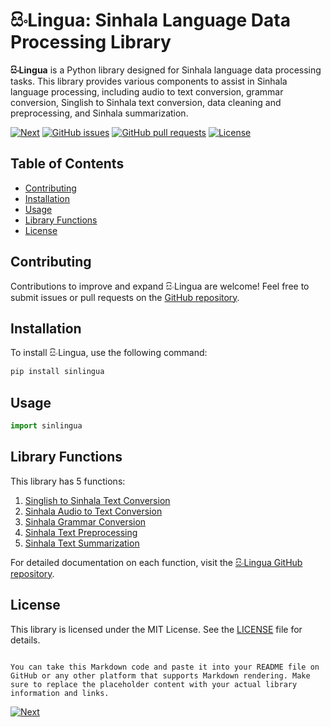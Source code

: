 # සිංLingua: Sinhala Language Data Processing Library

**සිංLingua** is a Python library designed for Sinhala language data processing tasks. This library provides various components to assist in Sinhala language processing, including audio to text conversion, grammar conversion, Singlish to Sinhala text conversion, data cleaning and preprocessing, and Sinhala summarization.

[![Next](https://img.shields.io/badge/next-blue.svg)](https://github.com/SupunGurusinghe/SinlinguaDocumentation/tree/main/1.%20Singlish%20to%20Sinhala%20Text%20Conversion/README.md)
[![GitHub issues](https://img.shields.io/github/issues/SupunGurusinghe/SinlinguaDocumentation)](https://github.com/SupunGurusinghe/SinlinguaDocumentation/issues)
[![GitHub pull requests](https://img.shields.io/github/issues-pr/SupunGurusinghe/SinlinguaDocumentation)](https://github.com/SupunGurusinghe/SinlinguaDocumentation/pulls)
[![License](https://img.shields.io/github/license/SupunGurusinghe/SinlinguaDocumentation)](https://github.com/SupunGurusinghe/SinlinguaDocumentation/blob/main/LICENSE)

## Table of Contents
- [Contributing](#contributing)
- [Installation](#installation)
- [Usage](#usage)
- [Library Functions](#library-functions)
- [License](#license)

## Contributing

Contributions to improve and expand සිංLingua are welcome! Feel free to submit issues or pull requests on the [GitHub repository](https://github.com/SupunGurusinghe/SinlinguaDocumentation).

## Installation

To install සිංLingua, use the following command:

```bash
pip install sinlingua
```

## Usage

```python
import sinlingua
```

## Library Functions

This library has 5 functions:

1. [Singlish to Sinhala Text Conversion](https://github.com/SupunGurusinghe/SinlinguaDocumentation/tree/main/1.%20Singlish%20to%20Sinhala%20Text%20Conversion#readme)
2. [Sinhala Audio to Text Conversion](https://github.com/SupunGurusinghe/SinlinguaDocumentation/tree/main/2.%20Sinhala%20Audio%20to%20Text%20Conversion#readme)
3. [Sinhala Grammar Conversion](https://github.com/SupunGurusinghe/SinlinguaDocumentation#:~:text=3.%20Sinhala%20Grammar%20Conversion#readme)
4. [Sinhala Text Preprocessing](https://github.com/SupunGurusinghe/SinlinguaDocumentation#:~:text=4.%20Sinhala%20Text%20Preprocessing#readme)
5. [Sinhala Text Summarization](https://github.com/SupunGurusinghe/SinlinguaDocumentation#:~:text=5.%20Sinhala%20Text%20Summarization#readme)

For detailed documentation on each function, visit the [සිංLingua GitHub repository](https://github.com/SupunGurusinghe/SinlinguaDocumentation).

## License

This library is licensed under the MIT License. See the [LICENSE](https://github.com/SupunGurusinghe/SinlinguaDocumentation/blob/main/LICENSE) file for details.
```

You can take this Markdown code and paste it into your README file on GitHub or any other platform that supports Markdown rendering. Make sure to replace the placeholder content with your actual library information and links.
```

[![Next](https://img.shields.io/badge/next-blue.svg)](https://github.com/SupunGurusinghe/SinlinguaDocumentation/tree/main/1.%20Singlish%20to%20Sinhala%20Text%20Conversion/README.md)
